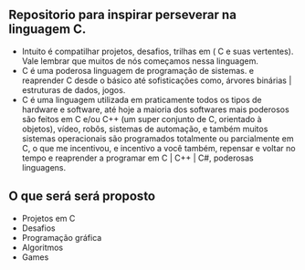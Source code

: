 ## Repositorio para inspirar perseverar na linguagem C. 
 - Intuito é compatilhar projetos, desafios, trilhas em ( C e suas vertentes). Vale lembrar que muitos de nós começamos nessa linguagem. 
 - C é uma poderosa linguagem de programação de sistemas. e reaprender C desde o básico até sofisticações como, árvores binárias | estruturas de dados, jogos.
 - C  é uma linguagem utilizada em praticamente todos os tipos de hardware e software, até hoje a maioria dos softwares mais poderosos são feitos em C e/ou C++ (um super conjunto de C, orientado à objetos), vídeo, robôs, sistemas de automação, e também muitos sistemas operacionais são programados totalmente ou parcialmente em C, o que me incentivou, e incentivo a você também, repensar e voltar no tempo e reaprender a programar em C | C++ | C#, poderosas linguagens.
 
## O que será será proposto
-  Projetos em C 
-  Desafios 
- Programação gráfica
- Algoritmos
- Games

